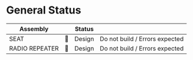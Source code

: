 # General Status

| Assembly       |                 | Status |                                |
| -------------- | :-------------: | ------ | ------------------------------ |
| SEAT           | :no_entry_sign: | Design | Do not build / Errors expected |
| RADIO REPEATER | :no_entry_sign: | Design | Do not build / Errors expected |
